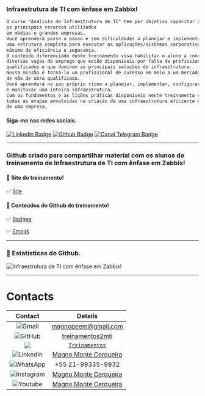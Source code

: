### Infraestrutura de TI com ênfase em Zabbix!
```diff
O curso "Analista de Infraestrutura de TI" tem por objetivo capacitar o aluno a dominar 
os principais recursos utilizados
em médias e grandes empresas.
Você aprenderá passo a passo e sem dificuldades a planejar e implementar, do zero, 
uma estrutura completa para executar as aplicações/sistemas corporativos com o 
máximo de eficiência e segurança.
O conteúdo diferenciado deste treinamento visa habilitar o aluno a concorrer a 
diversas vagas de emprego que estão disponíveis por falta de profissionais 
qualificados e que dominem as principais soluções de infraestrutura.
Nossa missão é torná-lo um profissional de sucesso em meio a um mercado carente
de mão de obra qualificada.
Você aprenderá no seu próprio ritmo a planejar, implementar, configurar, administrar 
e monitorar uma inteira infraestrutura.
Com os fundamentos e as lições práticas disponíveis neste treinamento você dominará 
todas as etapas envolvidas na criação de uma infraestrutura eficiente e organizada 
de uma empresa, 
```

#### Siga-me nas redes sociais.
[![Linkedin Badge](https://img.shields.io/badge/-LinkedIn-407bff?style=flat-square&labelColor=407bff&logo=Linkedin&logoColor=white&link=https://www.linkedin.com/company/infraestrutura-de-ti-com-%C3%AAnfase-em-zabbix/)](https://www.linkedin.com/company/infraestrutura-de-ti-com-%C3%AAnfase-em-zabbix/) [![Github Badge](https://img.shields.io/badge/-Github-407bff?style=flat-square&labelColor=407bff&logo=Github&logoColor=white&link=https://github.com/treinamentos2mti)](https://github.com/treinamentos2mti) [![Canal Telegram Badge](https://img.shields.io/badge/Telegram-2CA5E0?style=flat-square&labelColor=407bff&logo=Telegram&logoColor=white&link=https://t.me/+VX1MrWlXIreS3d91)](https://t.me/+VX1MrWlXIreS3d91)

---
### Github criado para compartilhar material com os alunos do treinamento de Infraestrutura de TI com ênfase em Zabbix!

#### 🚀 Site do treinamento!
✅ [Site](https://magnocerqueira.kpages.online/)

#### 🚀 Conteúdos do Github do treinamento!
✅ [Badges](https://github.com/treinamentos2mti/Badges)

✅ [Emojis](https://github.com/treinamentos2mti/Emojis-)

---
### 🚀 Estatísticas do Github.
![Infraestrutura de TI com ênfase em Zabbix!](https://github-readme-stats.vercel.app/api?username=treinamentos2mti&show_icons=true)

---

# Contacts

|<b>Contact</b>| <b>Details</b>| 
| :---:   | :-: | 
| <img alt="Gmail" src="https://img.shields.io/badge/Gmail-D14836?style=for-the-badge&logo=gmail&logoColor=white" /> | magnopeem@gmail.com | 
| <img alt="GitHub" src="https://img.shields.io/badge/github%20-%23121011.svg?&style=for-the-badge&logo=github&logoColor=white"/> | [treinamentos2mti](https://github.com/treinamentos2mti)| 
| <img src = https://img.shields.io/badge/Portfolio-Website-red/> | [`Treinamentos`](https://hotmart.com/s?formats=category.online_services.name&q=magno%20monte%20cerqueira)| 
| <img alt="LinkedIn" src="https://img.shields.io/badge/linkedin%20-%230077B5.svg?&style=for-the-badge&logo=linkedin&logoColor=white"/> | [Magno Monte Cerqueira](https://www.linkedin.com/in/magnomontecerqueira/)| 
| <img alt="WhatsApp" src="https://img.shields.io/badge/WhatsApp-25D366?style=for-the-badge&logo=whatsapp&logoColor=white"/>| +55 21-99335-9932| 
| <img alt="Instagram" src="https://img.shields.io/badge/Instagram%20-%23E4405F.svg?&style=for-the-badge&logo=Instagram&logoColor=white"/>| [Magno Monte Cerqueira](https://www.instagram.com/magnomontecerqueira/)| 
| <img alt="Youtube" src="https://img.shields.io/badge/YouTube-FF0000?style=for-the-badge&logo=youtube&logoColor=white"/>| [Magno Monte Cerqueira](https://www.youtube.com/magnomontecerqueira)| 

